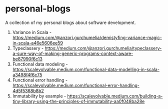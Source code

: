 # personal-blogs
A collection of my personal blogs about software development.

1) Variance in Scala - https://medium.com/@anzori.gurchumelia/demistyfing-variance-magic-in-scala-a46e5606ee59 
2) Typeclassery - https://medium.com/@anzori.gurchumelia/typeclassery-a-sure-way-of-making-generic-programs-context-aware-be87990f6c13
3) Functional data modeling - https://scalevolvable.medium.com/functional-data-modelling-in-scala-a3498f4f6c75
4) Functional error handling - https://scalevolvable.medium.com/functional-error-handling-4d5f5368b8b2
5) Immutability by example - https://scalevolvable.medium.com/building-a-tiny-library-using-the-principles-of-immutability-aa0f048ba28e
